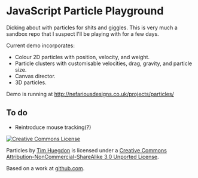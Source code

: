 JavaScript Particle Playground
==============================

Dicking about with particles for shits and giggles. This is very much a sandbox
repo that I suspect I'll be playing with for a few days.

Current demo incorporates:

 *  Colour 2D particles with position, velocity, and weight.
 *  Particle clusters with customisable velocities, drag, gravity,
    and particle size.
 *  Canvas director.
 *  3D particles.

Demo is running at <http://nefariousdesigns.co.uk/projects/particles/>

To do
-----

 *  Reintroduce mouse tracking(?)
 
<a rel="license" href="http://creativecommons.org/licenses/by-nc-sa/3.0/"><img alt="Creative Commons License" style="border:0" src="http://i.creativecommons.org/l/by-nc-sa/3.0/88x31.png" /></a>

<span xmlns:dct="http://purl.org/dc/terms/" property="dct:title">Particles</span> by <a xmlns:cc="http://creativecommons.org/ns#" href="http://timhuegdon.com" property="cc:attributionName" rel="cc:attributionURL">Tim Huegdon</a> is licensed under a <a rel="license" href="http://creativecommons.org/licenses/by-nc-sa/3.0/">Creative Commons Attribution-NonCommercial-ShareAlike 3.0 Unported License</a>.

Based on a work at <a xmlns:dct="http://purl.org/dc/terms/" href="https://github.com/nefarioustim/particles" rel="dct:source">github.com</a>.